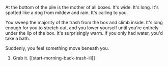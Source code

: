 At the bottom of the pile is the mother of all boxes. It's wide. It's long. It's spotted like a dog from mildew and rain. It's calling to you.

You sweep the majority of the trash from the box and climb inside. It's long enough for you to stretch out, and you lower yourself until you're entirely under the lip of the box. It's surprisingly warm. If you only had water, you'd take a bath.

Suddenly, you feel something move beneath you.

1. Grab it. [[start-morning-back-trash-iii]]